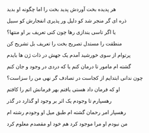 هر پدیده بخت آوردش پدید
بخت را اما چگونه او بدید

ذره ای گر منجر شد کو دلیل
ور پذیری انفجارش کو سبیل

یا اگر تاسی یندازی رها
چون کنی تعریف بر او منتها؟

منطقت را مستدل تصریح
بخت را تعریف بل تشریح کن

پرتوام از سوی خورشید آمدم
یک جهش در ذات ژن ها بایدم

گشته ام مامور تا درمان کنم
یا که دردی در وجود و جان کنم

چون ندانی ابتدایم از کجاست
در تصادف گر نهی من را سزاست؟

او که فرمان داد هستی یافتم
بهر فرمانش اتم را کافتم

رهسپارم تا وجودم یک اثر
بر وجود او گذارد در گذر

رهسپار امر رحمان گشته ام
طبق میل او وجودم رشته ام

من نبودم او مرا موجود کرد
هم خود او مقصدم معلوم کرد

